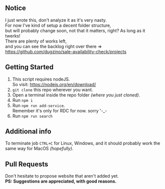 ## Notice
I just wrote this, don't analyze it as it's very nasty.  
For now I've kind of setup a decent folder structure,  
but will probably change soon, not that it matters, right? As long as it twerks!  
There are plenty of works left,  
and you can see the backlog right over there => https://github.com/dugzino/sale-availability-check/projects

## Getting Started
1. This script requires nodeJS.  
So visit: https://nodejs.org/en/download/
2. `git clone` this repo wherever you want.
3. Open a terminal inside the repo folder _(where you just cloned)_.
4. Run `npm i`
5. Run `npm run add-service`.  
Remember it's only for RDC for now. sorry '-_-
6. Run `npm run search`

## Additional info
To terminate job `CTRL+C` for Linux, Windows, and it should probably work the same way for MacOS _(hopefully)_.

## Pull Requests
Don't hesitate to propose website that aren't added yet.  
**PS: Suggestions are appreciated, with good reasons.**
